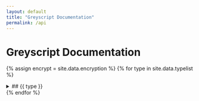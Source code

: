 ```yaml
---
layout: default
title: "Greyscript Documentation"
permalink: /api
---
```

# Greyscript Documentation
{% assign encrypt = site.data.encryption %}
{% for type in site.data.typelist %}
  <details><summary>## {{ type }}</summary>
  {% for func in site.data.functions[type] %}
    {% assign args = site.data.arguments[type][func] %}
    {% assign desc = site.data.descriptions[type][func] %}
    {% assign examples = site.data.examples[type][func] %}
    {% assign returns = site.data.returns[type][func] %}
    <details><summary>{{ type }}.{{ func }}({% for a in arguments %}{% if a.optional %}?{{ a.name }}:{{ a.type }}, {% else %}{{ a.name }}:{{ a.type }}, {% endif %}{% endfor %}) : {% for r in returns %}{% if r.subType %}{{ r.type }}[{{ r.subType }}] | {% else %}{{ r.type }} | {% endif %}{% endfor %}</summary>
    {{ desc }}
    {% comment %}
    {% for ex in examples %}
        ```lua
            {{ ex }}
        ```
    {% endfor %}
    {% endcomment %}
    </details>
  {% endfor %}
  </details>
{% endfor %}